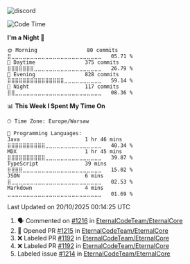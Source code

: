 ![discord](https://discord.c99.nl/widget/theme-4/533345209434767372.png)

<!--START_SECTION:waka-->
![Code Time](http://img.shields.io/badge/Code%20Time-417%20hrs%2025%20mins-blue)

**I'm a Night 🦉** 

```text
🌞 Morning                80 commits          ⣿⣀⣀⣀⣀⣀⣀⣀⣀⣀⣀⣀⣀⣀⣀⣀⣀⣀⣀⣀⣀⣀⣀⣀⣀   05.71 % 
🌆 Daytime                375 commits         ⣿⣿⣿⣿⣿⣿⣿⣀⣀⣀⣀⣀⣀⣀⣀⣀⣀⣀⣀⣀⣀⣀⣀⣀⣀   26.79 % 
🌃 Evening                828 commits         ⣿⣿⣿⣿⣿⣿⣿⣿⣿⣿⣿⣿⣿⣿⣿⣀⣀⣀⣀⣀⣀⣀⣀⣀⣀   59.14 % 
🌙 Night                  117 commits         ⣿⣿⣀⣀⣀⣀⣀⣀⣀⣀⣀⣀⣀⣀⣀⣀⣀⣀⣀⣀⣀⣀⣀⣀⣀   08.36 % 
```


📊 **This Week I Spent My Time On** 

```text
🕑︎ Time Zone: Europe/Warsaw

💬 Programming Languages: 
Java                     1 hr 46 mins        ⣿⣿⣿⣿⣿⣿⣿⣿⣿⣿⣀⣀⣀⣀⣀⣀⣀⣀⣀⣀⣀⣀⣀⣀⣀   40.34 % 
MDX                      1 hr 45 mins        ⣿⣿⣿⣿⣿⣿⣿⣿⣿⣿⣀⣀⣀⣀⣀⣀⣀⣀⣀⣀⣀⣀⣀⣀⣀   39.87 % 
TypeScript               39 mins             ⣿⣿⣿⣿⣀⣀⣀⣀⣀⣀⣀⣀⣀⣀⣀⣀⣀⣀⣀⣀⣀⣀⣀⣀⣀   15.02 % 
JSON                     6 mins              ⣿⣀⣀⣀⣀⣀⣀⣀⣀⣀⣀⣀⣀⣀⣀⣀⣀⣀⣀⣀⣀⣀⣀⣀⣀   02.53 % 
Markdown                 4 mins              ⣀⣀⣀⣀⣀⣀⣀⣀⣀⣀⣀⣀⣀⣀⣀⣀⣀⣀⣀⣀⣀⣀⣀⣀⣀   01.69 % 
```


 Last Updated on 20/10/2025 00:14:25 UTC
<!--END_SECTION:waka-->

<!--START_SECTION:activity-->
1. 🗣 Commented on [#1216](https://github.com/EternalCodeTeam/EternalCore/pull/1216#issuecomment-3419669481) in [EternalCodeTeam/EternalCore](https://github.com/EternalCodeTeam/EternalCore)
2. 💪 Opened PR [#1215](undefined) in [EternalCodeTeam/EternalCore](https://github.com/EternalCodeTeam/EternalCore)
3. ❌ Labeled PR [#1192](undefined) in [EternalCodeTeam/EternalCore](https://github.com/EternalCodeTeam/EternalCore)
4. ❌ Labeled PR [#1192](undefined) in [EternalCodeTeam/EternalCore](https://github.com/EternalCodeTeam/EternalCore)
5.  Labeled issue [#1214](https://github.com/EternalCodeTeam/EternalCore/issues/1214) in [EternalCodeTeam/EternalCore](https://github.com/EternalCodeTeam/EternalCore)
<!--END_SECTION:activity-->
